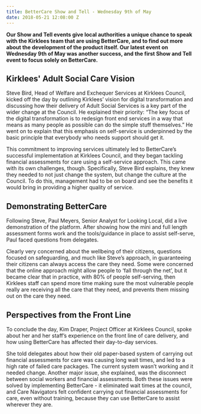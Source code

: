 ```yaml
---
title: BetterCare Show and Tell - Wednesday 9th of May
date: 2018-05-21 12:08:00 Z
---
```


**Our Show and Tell events give local authorities a unique chance to speak with the Kirklees team that are using BetterCare, and to find out more about the development of the product itself. Our latest event on Wednesday 9th of May was another success, and the first Show and Tell event to focus solely on BetterCare.**

## Kirklees' Adult Social Care Vision

Steve Bird, Head of Welfare and Exchequer Services at Kirklees Council, kicked off the day by outlining Kirklees’ vision for digital transformation and discussing how their delivery of Adult Social Services is a key part of the wider change at the Council. He explained their priority: “The key focus of the digital transformation is to redesign front end services in a way that means as many people as possible can do the simple stuff themselves.” He went on to explain that this emphasis on self-service is underpinned by the basic principle that everybody who needs support should get it.

This commitment to improving services ultimately led to BetterCare’s successful implementation at Kirklees Council, and they began tackling financial assessments for care using a self-service approach. This came with its own challenges, though. Specifically, Steve Bird explains, they knew they needed to not just change the system, but change the culture at the Council. To do this, management had to be on board and see the benefits it would bring in providing a higher quality of service.

## Demonstrating BetterCare

Following Steve, Paul Meyers, Senior Analyst for Looking Local, did a live demonstration of the platform. After showing how the mini and full length assessment forms work and the tools/guidance in place to assist self-serve, Paul faced questions from delegates. 

Clearly very concerned about the wellbeing of their citizens, questions focused on safeguarding, and much like Steve’s approach, in guaranteeing their citizens can always access the care they need. Some were concerned that the online approach might allow people to ‘fall through the net’, but it became clear that in practice, with 80% of people self-serving, then Kirklees staff can spend more time making sure the most vulnerable people really are receiving all the care that they need, and prevents them missing out on the care they need.

## Perspectives from the Front Line


To conclude the day, Kim Draper, Project Officer at Kirklees Council, spoke about her and her staff’s experience on the front line of care delivery, and how using BetterCare has affected their day-to-day services.

She told delegates about how their old paper-based system of carrying out financial assessments for care was causing long wait times, and led to a high rate of failed care packages. The current system wasn’t working and it needed change. Another major issue, she explained, was the disconnect between social workers and financial assessments. Both these issues were solved by implementing BetterCare - it eliminated wait times at the council, and Care Navigators felt confident carrying out financial assessments for care, even without training, because they can use BetterCare to assist wherever they are.


